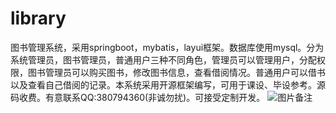 # library
 图书管理系统，采用springboot，mybatis，layui框架。数据库使用mysql。分为系统管理员，图书管理员，普通用户三种不同角色，管理员可以管理用户，分配权限，图书管理员可以购买图书，修改图书信息，查看借阅情况。普通用户可以借书以及查看自己借阅的记录。本系统采用开源框架编写，可用于课设、毕设参考。源码收费。有意联系QQ:380794360(非诚勿扰)。可接受定制开发。
![图片备注]("./userlist.png")
